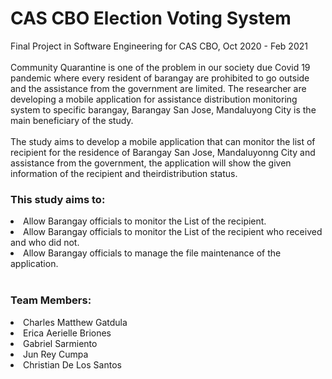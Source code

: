 # CAS CBO Election Voting System
Final Project in Software Engineering for CAS CBO, Oct 2020 - Feb 2021
<br>
<br>
Community Quarantine is one of the problem in our society due Covid 19 pandemic where every resident of barangay are prohibited to go outside and the assistance from the government are limited. The researcher are developing a mobile application for assistance distribution monitoring system to specific barangay, Barangay San Jose, Mandaluyong City is the main beneficiary  of the study. 
<br>
<br>
The study aims to develop a mobile application that can monitor the list of recipient for the residence of Barangay San Jose, Mandaluyonng City and assistance from the government, the application will show the given information of the recipient and theirdistribution status.
<br>
<h3>This study aims to:</h3>
<li>Allow Barangay officials to monitor the List of the recipient.</li>
<li>Allow Barangay officials to monitor the List of the recipient who received and who did not.</li>
<li>Allow Barangay officials to manage the file maintenance of the application.</li>
<br>
<h3>Team Members:</h3>
<li>Charles Matthew Gatdula</li>
<li>Erica Aerielle Briones</li>
<li>Gabriel Sarmiento</li>
<li>Jun Rey Cumpa</li>
<li>Christian De Los Santos</li>
